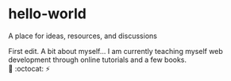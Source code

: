 # hello-world 
A place for ideas, resources, and discussions

First edit.
A bit about myself...
I am currently teaching myself web development through online tutorials and a few books.  
:tada: :octocat: :zap:
